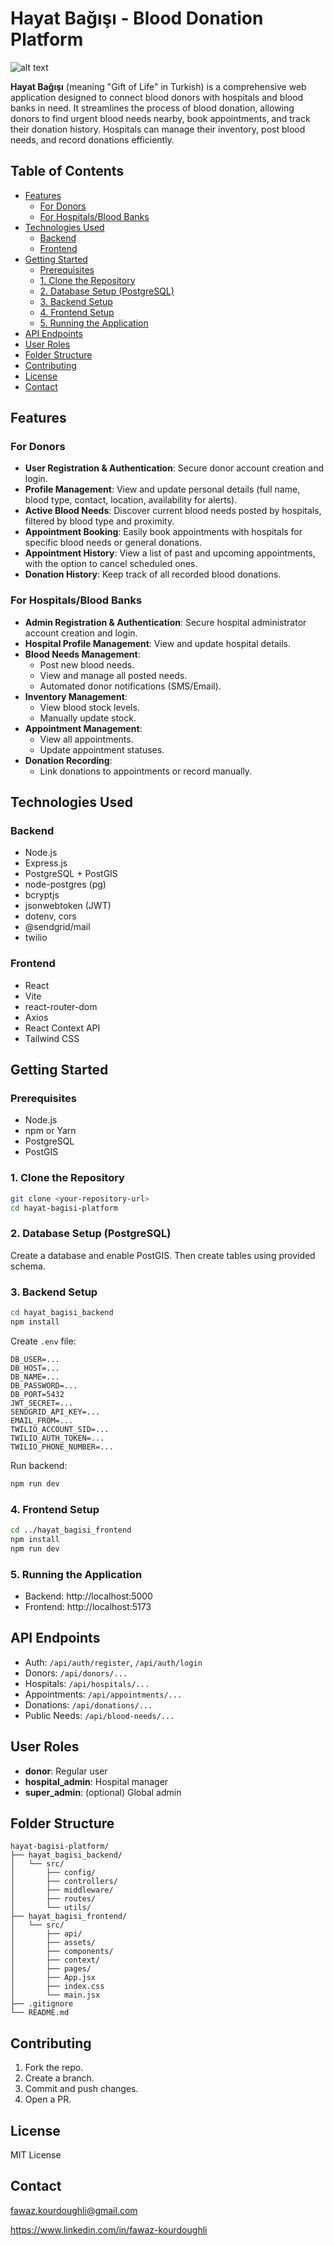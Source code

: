 # Hayat Bağışı - Blood Donation Platform

![alt text](https://via.placeholder.com/150x150?text=Hayat+Bağışı+Logo)

**Hayat Bağışı** (meaning "Gift of Life" in Turkish) is a comprehensive web application designed to connect blood donors with hospitals and blood banks in need. It streamlines the process of blood donation, allowing donors to find urgent blood needs nearby, book appointments, and track their donation history. Hospitals can manage their inventory, post blood needs, and record donations efficiently.

## Table of Contents

- [Features](#features)
  - [For Donors](#for-donors)
  - [For Hospitals/Blood Banks](#for-hospitalsblood-banks)
- [Technologies Used](#technologies-used)
  - [Backend](#backend)
  - [Frontend](#frontend)
- [Getting Started](#getting-started)
  - [Prerequisites](#prerequisites)
  - [1. Clone the Repository](#1-clone-the-repository)
  - [2. Database Setup (PostgreSQL)](#2-database-setup-postgresql)
  - [3. Backend Setup](#3-backend-setup)
  - [4. Frontend Setup](#4-frontend-setup)
  - [5. Running the Application](#5-running-the-application)
- [API Endpoints](#api-endpoints)
- [User Roles](#user-roles)
- [Folder Structure](#folder-structure)
- [Contributing](#contributing)
- [License](#license)
- [Contact](#contact)

## Features

### For Donors

- **User Registration & Authentication**: Secure donor account creation and login.
- **Profile Management**: View and update personal details (full name, blood type, contact, location, availability for alerts).
- **Active Blood Needs**: Discover current blood needs posted by hospitals, filtered by blood type and proximity.
- **Appointment Booking**: Easily book appointments with hospitals for specific blood needs or general donations.
- **Appointment History**: View a list of past and upcoming appointments, with the option to cancel scheduled ones.
- **Donation History**: Keep track of all recorded blood donations.

### For Hospitals/Blood Banks

- **Admin Registration & Authentication**: Secure hospital administrator account creation and login.
- **Hospital Profile Management**: View and update hospital details.
- **Blood Needs Management**:
  - Post new blood needs.
  - View and manage all posted needs.
  - Automated donor notifications (SMS/Email).
- **Inventory Management**:
  - View blood stock levels.
  - Manually update stock.
- **Appointment Management**:
  - View all appointments.
  - Update appointment statuses.
- **Donation Recording**:
  - Link donations to appointments or record manually.

## Technologies Used

### Backend

- Node.js
- Express.js
- PostgreSQL + PostGIS
- node-postgres (pg)
- bcryptjs
- jsonwebtoken (JWT)
- dotenv, cors
- @sendgrid/mail
- twilio

### Frontend

- React
- Vite
- react-router-dom
- Axios
- React Context API
- Tailwind CSS

## Getting Started

### Prerequisites

- Node.js
- npm or Yarn
- PostgreSQL
- PostGIS

### 1. Clone the Repository

```bash
git clone <your-repository-url>
cd hayat-bagisi-platform
```

### 2. Database Setup (PostgreSQL)

Create a database and enable PostGIS. Then create tables using provided schema.

### 3. Backend Setup

```bash
cd hayat_bagisi_backend
npm install
```

Create `.env` file:

```env
DB_USER=...
DB_HOST=...
DB_NAME=...
DB_PASSWORD=...
DB_PORT=5432
JWT_SECRET=...
SENDGRID_API_KEY=...
EMAIL_FROM=...
TWILIO_ACCOUNT_SID=...
TWILIO_AUTH_TOKEN=...
TWILIO_PHONE_NUMBER=...
```

Run backend:

```bash
npm run dev
```

### 4. Frontend Setup

```bash
cd ../hayat_bagisi_frontend
npm install
npm run dev
```

### 5. Running the Application

- Backend: http://localhost:5000
- Frontend: http://localhost:5173

## API Endpoints

- Auth: `/api/auth/register`, `/api/auth/login`
- Donors: `/api/donors/...`
- Hospitals: `/api/hospitals/...`
- Appointments: `/api/appointments/...`
- Donations: `/api/donations/...`
- Public Needs: `/api/blood-needs/...`

## User Roles

- **donor**: Regular user
- **hospital_admin**: Hospital manager
- **super_admin**: (optional) Global admin

## Folder Structure

```text
hayat-bagisi-platform/
├── hayat_bagisi_backend/
│   └── src/
│       ├── config/
│       ├── controllers/
│       ├── middleware/
│       ├── routes/
│       └── utils/
├── hayat_bagisi_frontend/
│   └── src/
│       ├── api/
│       ├── assets/
│       ├── components/
│       ├── context/
│       ├── pages/
│       ├── App.jsx
│       ├── index.css
│       └── main.jsx
├── .gitignore
└── README.md
```

## Contributing

1. Fork the repo.
2. Create a branch.
3. Commit and push changes.
4. Open a PR.

## License

MIT License

## Contact

fawaz.kourdoughli@gmail.com

https://www.linkedin.com/in/fawaz-kourdoughli
